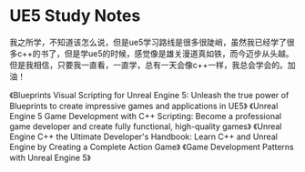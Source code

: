 # UE5 Study Notes
我之所学，不知道该怎么说，但是ue5学习路线是很多很陡峭，虽然我已经学了很多c++的书了，但是学ue5的时候，感觉像是雄关漫道真如铁，而今迈步从头越。但是我相信，只要我一直看，一直学，总有一天会像c++一样，我总会学会的。加油！

《Blueprints Visual Scripting for Unreal Engine 5: Unleash the true power of Blueprints to create impressive games and 
applications in UE5》 
《Unreal Engine 5 Game Development with C++ Scripting: Become a professional game developer and create fully 
functional, high-quality games》 
《Unreal Engine C++ the Ultimate Developer's Handbook: Learn C++ and Unreal Engine by Creating a Complete Action 
Game》 
《Game Development Patterns with Unreal Engine 5》
